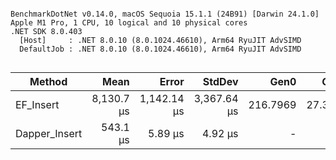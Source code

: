 ```

BenchmarkDotNet v0.14.0, macOS Sequoia 15.1.1 (24B91) [Darwin 24.1.0]
Apple M1 Pro, 1 CPU, 10 logical and 10 physical cores
.NET SDK 8.0.403
  [Host]     : .NET 8.0.10 (8.0.1024.46610), Arm64 RyuJIT AdvSIMD
  DefaultJob : .NET 8.0.10 (8.0.1024.46610), Arm64 RyuJIT AdvSIMD


```
| Method        | Mean       | Error       | StdDev      | Gen0     | Gen1    | Gen2    | Allocated   |
|-------------- |-----------:|------------:|------------:|---------:|--------:|--------:|------------:|
| EF_Insert     | 8,130.7 μs | 1,142.14 μs | 3,367.64 μs | 216.7969 | 27.3438 | 19.5313 | 15650.03 KB |
| Dapper_Insert |   543.1 μs |     5.89 μs |     4.92 μs |        - |       - |       - |     2.31 KB |
